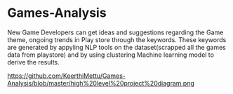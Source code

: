 # Games-Analysis

New Game Developers can get ideas and suggestions regarding the Game theme, ongoing trends in Play store through the keywords. These keywords are generated by appyling NLP tools on the dataset(scrapped all the games data from playstore) and by using clustering Machine learning model to derive the results. 

https://github.com/KeerthiMettu/Games-Analysis/blob/master/high%20level%20project%20diagram.png
